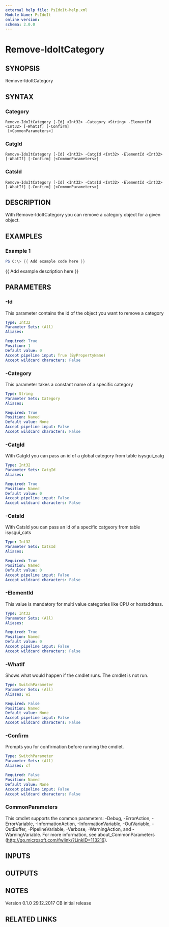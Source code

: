 ```yaml
---
external help file: PsIdoIt-help.xml
Module Name: PsIdoIt
online version:
schema: 2.0.0
---
```


# Remove-IdoItCategory

## SYNOPSIS
Remove-IdoItCategory

## SYNTAX

### Category
```
Remove-IdoItCategory [-Id] <Int32> -Category <String> -ElementId <Int32> [-WhatIf] [-Confirm]
 [<CommonParameters>]
```

### CatgId
```
Remove-IdoItCategory [-Id] <Int32> -CatgId <Int32> -ElementId <Int32> [-WhatIf] [-Confirm] [<CommonParameters>]
```

### CatsId
```
Remove-IdoItCategory [-Id] <Int32> -CatsId <Int32> -ElementId <Int32> [-WhatIf] [-Confirm] [<CommonParameters>]
```

## DESCRIPTION
With Remove-IdoItCategory you can remove a category object for a given object.

## EXAMPLES

### Example 1
```powershell
PS C:\> {{ Add example code here }}
```

{{ Add example description here }}

## PARAMETERS

### -Id
This parameter contains the id of the object you want to remove a category

```yaml
Type: Int32
Parameter Sets: (All)
Aliases:

Required: True
Position: 1
Default value: 0
Accept pipeline input: True (ByPropertyName)
Accept wildcard characters: False
```

### -Category
This parameter takes a constant name of a specific category

```yaml
Type: String
Parameter Sets: Category
Aliases:

Required: True
Position: Named
Default value: None
Accept pipeline input: False
Accept wildcard characters: False
```

### -CatgId
With CatgId you can pass an id of a global category from table isysgui_catg

```yaml
Type: Int32
Parameter Sets: CatgId
Aliases:

Required: True
Position: Named
Default value: 0
Accept pipeline input: False
Accept wildcard characters: False
```

### -CatsId
With CatsId you can pass an id of a specific catgeory from table isysgui_cats

```yaml
Type: Int32
Parameter Sets: CatsId
Aliases:

Required: True
Position: Named
Default value: 0
Accept pipeline input: False
Accept wildcard characters: False
```

### -ElementId
This value is mandatory for multi value categories like CPU or hostaddress.

```yaml
Type: Int32
Parameter Sets: (All)
Aliases:

Required: True
Position: Named
Default value: 0
Accept pipeline input: False
Accept wildcard characters: False
```

### -WhatIf
Shows what would happen if the cmdlet runs.
The cmdlet is not run.

```yaml
Type: SwitchParameter
Parameter Sets: (All)
Aliases: wi

Required: False
Position: Named
Default value: None
Accept pipeline input: False
Accept wildcard characters: False
```

### -Confirm
Prompts you for confirmation before running the cmdlet.

```yaml
Type: SwitchParameter
Parameter Sets: (All)
Aliases: cf

Required: False
Position: Named
Default value: None
Accept pipeline input: False
Accept wildcard characters: False
```

### CommonParameters
This cmdlet supports the common parameters: -Debug, -ErrorAction, -ErrorVariable, -InformationAction, -InformationVariable, -OutVariable, -OutBuffer, -PipelineVariable, -Verbose, -WarningAction, and -WarningVariable.
For more information, see about_CommonParameters (http://go.microsoft.com/fwlink/?LinkID=113216).

## INPUTS

## OUTPUTS

## NOTES
Version
0.1.0     29.12.2017  CB  initial release

## RELATED LINKS
